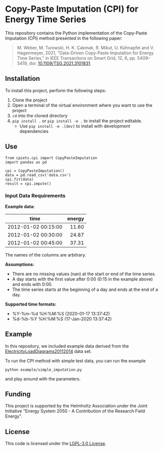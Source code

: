 # Copy-Paste Imputation (CPI) for Energy Time Series

This repository contains the Python implementation of the Copy-Paste Imputation (CPI) method presented in the following paper:
>M. Weber, M. Turowski, H. K. Çakmak, R. Mikut, U. Kühnapfel and V. Hagenmeyer, 2021, "Data-Driven Copy-Paste Imputation for Energy Time Series," in IEEE Transactions on Smart Grid, 12, 6, pp. 5409–5419, doi: [10.1109/TSG.2021.3101831](https://doi.org/10.1109/TSG.2021.3101831).

## Installation

To install this project, perform the following steps:
1. Clone the project
2. Open a terminal of the virtual environment where you want to use the project
3. `cd` into the cloned directory
4. `pip install .` or `pip install -e .` to install the project editable.
    * Use `pip install -e .[dev]` to install with development dependencies

## Use

    from cpiets.cpi import CopyPasteImputation
    import pandas as pd

    cpi = CopyPasteImputation()
    data = pd.read_csv('data.csv')
    cpi.fit(data)
    result = cpi.impute()

### Input Data Requirements

**Example data:**

| time                | energy |
| ------------------- | ------:|
| 2012-01-02 00:15:00 |  11.60 |
| 2012-01-02 00:30:00 |  24.87 |
| 2012-01-02 00:45:00 |  37.31 |


The names of the columns are arbitrary.

**Assumptions:**
* There are no missing values (nan) at the start or end of the time series.
* A day starts with the first value after 0:00 (0:15 in the example above) and ends with 0:00.
* The time series starts at the beginning of a day and ends at the end of a day.

**Supported time formats:**
* %Y-%m-%d %H:%M:%S (2020-01-17 13:37:42)
* %d-%b-%Y %H:%M:%S (17-Jan-2020 13:37:42)


## Example

In this repository, we included example data derived from the [ElectricityLoadDiagrams20112014](https://archive.ics.uci.edu/ml/datasets/ElectricityLoadDiagrams20112014) data set.

To run the CPI method with simple test data, you can run the example

    python example/simple_imputation.py

and play around with the parameters.


## Funding

This project is supported by the Helmholtz Association under the Joint Initiative "Energy System 2050 - A Contribution of the Research Field Energy".


## License

This code is licensed under the [LGPL-3.0 License](COPYING).
